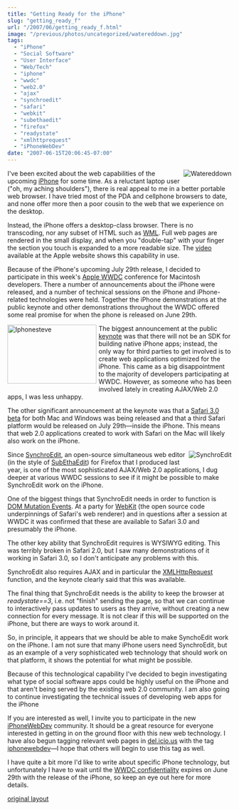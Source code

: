 ```yaml
---
title: "Getting Ready for the iPhone"
slug: "getting_ready_f"
url: "/2007/06/getting_ready_f.html"
image: "/previous/photos/uncategorized/watereddown.jpg"
tags:
  - "iPhone"
  - "Social Software"
  - "User Interface"
  - "Web/Tech"
  - "iphone"
  - "wwdc"
  - "web2.0"
  - "ajax"
  - "synchroedit"
  - "safari"
  - "webkit"
  - "subethaedit"
  - "firefox"
  - "readystate"
  - "xmlhttprequest"
  - "iPhoneWebDev"
date: "2007-06-15T20:06:45-07:00"
---
```

<p><a href="http://www.apple.com/iphone/ads/ad4/"><img border="0" alt="Watereddown" title="Watereddown" src="/previous/photos/uncategorized/2007/06/15/watereddown.jpg" style="margin: 0px 0px 5px 5px; float: right;" /></a>
I've been excited about the web capabilities of the upcoming <a href="http://www.apple.com/iphone/">iPhone</a> for some time. As a reluctant laptop user (&quot;oh, my aching shoulders&quot;), there is real appeal to me in a better portable web browser. I have tried most of the PDA and cellphone browsers to date, and none offer more then a poor cousin to the web that we experience on the desktop.</p>
<p>Instead, the iPhone offers a desktop-class browser. There is no transcoding, nor any subset of HTML such as <a href="http://en.wikipedia.org/wiki/Wireless_Markup_Language">WML</a>. Full web pages are rendered in the small display, and when you &quot;double-tap&quot; with your finger the section you touch is expanded to a more readable size. The <a href="http://www.apple.com/iphone/ads/ad4/">video</a> available at the Apple website shows this capability in use.</p>
<p>Because of the iPhone's upcoming July 29th release, I decided to participate in this week's <a href="http://developer.apple.com/wwdc/">Apple WWDC</a> conference for Macintosh developers. There a number of announcements about the iPhone were released, and a number of technical sessions on the iPhone and iPhone-related technologies were held. Together the iPhone demonstrations at the public keynote and other demonstrations throughout the WWDC offered some real promise for when the phone is released on June 29th.</p>
<p><a onclick="window.open(this.href, '_blank', 'width=440,height=292,scrollbars=no,resizable=no,toolbar=no,directories=no,location=no,menubar=no,status=no,left=0,top=0'); return false" href="http://lifewithalacrity.blogs.com/.shared/image.html?/photos/uncategorized/2007/06/15/iphonesteve.jpg"><img width="200" height="132" border="0" src="/previous/images/2007/06/15/iphonesteve.jpg" title="Iphonesteve" alt="Iphonesteve" style="margin: 0px 5px 5px 0px; float: left;" /></a>
The biggest announcement at the public <a href="http://events.apple.com.edgesuite.net/d7625zs/event/">keynote</a> was that there will not be an SDK for building native iPhone apps; instead, the only way for third parties to get involved is to create web applications optimized for the iPhone. This came as a big disappointment to the majority of developers participating at WWDC. However, as someone who has been involved lately in creating AJAX/Web 2.0 apps, I was less unhappy.</p>
<p>The other significant announcement at the keynote was that a <a href="http://www.apple.com/safari/download/">Safari 3.0 beta</a> for both Mac and Windows was being released and that a third Safari platform would be released on July 29th—inside the iPhone. This means that web 2.0 applications created to work with Safari on the Mac will likely also work on the iPhone.</p>
<p><a href="http://www.synchroedit.com"><img border="0" alt="SynchroEdit" title="SynchroEdit" src="http://www.synchroedit.com/img/selogo-nobox-green.png" style="margin: 0px 0px 5px 5px; float: right;" /></a>Since <a href="http://www.synchroedit.com">SynchroEdit</a>, an open-source simultaneous web editor (in the style of <a href="http://www.codingmonkeys.de/subethaedit/">SubEthaEdit</a>) for Firefox that I produced last year, is one of the most sophisticated AJAX/Web 2.0 applications, I dug deeper at various WWDC sessions to see if it might be possible to make SynchroEdit work on the iPhone.</p>
<p>One of the biggest things that SynchroEdit needs in order to function is <a href="http://www.w3.org/TR/DOM-Level-2-Events/events.html#Events-eventgroupings-mutationevents">DOM Mutation Events</a>. At a party for <a href="http://www.webkit.org">WebKit</a> (the open source code underpinnings of Safari's web renderer) and in questions after a session at WWDC it was confirmed that these are available to Safari 3.0 and presumably the iPhone.</p>
<p>The other key ability that SynchroEdit requires is WYSIWYG editing. This was terribly broken in Safari 2.0, but I saw many demonstrations of it working in Safari 3.0, so I don't anticipate any problems with this.</p>
<p>SynchroEdit also requires AJAX and in particular the <a href="http://www.w3.org/TR/XMLHttpRequest/">XMLHttpRequest</a> function, and the keynote clearly said that this was available.</p>
<p>The final thing that SynchroEdit needs is the ability to keep the browser at <em>readystate==3</em>, i.e. not &quot;finish&quot; sending the page, so that we can continue to interactively pass updates to users as they arrive, without creating a new connection for every message. It is not clear if this will be supported on the iPhone, but there are ways to work around it.</p>
<p>So, in principle, it appears that we should be able to make SynchoEdit work on the iPhone. I am not sure that many iPhone users need SynchroEdit, but as an example of a very sophisticated web technology that should work on that platform, it shows the potential for what might be possible.</p>
<p>Because of this technological capability I've decided to begin investigating what type of social software apps could be highly useful on the iPhone and that aren't being served by the existing web 2.0 community. I am also going to continue investigating the technical issues of developing web apps for the iPhone</p>
<p>If you are interested as well, I invite you to participate in the new <a href="http://www.iPhoneWebDev.com/">iPhoneWebDev</a> community. It should be a great resource for everyone interested in getting in on the ground floor with this new web technology. I have also begun tagging relevant web pages in <a href="http://del.icio.us/ChristopherA">del.icio.us</a> with the tag <a href="http://del.icio.us/tag/iphonewebdev">iphonewebdev</a>—I hope that others will begin to use this tag as well.</p>
<p>I have quite a bit more I'd like to write about specific iPhone technology, but unfortunately I have to wait until the <a href="http://developer.apple.com/wwdc/attendee/">WWDC confidentiality</a> expires on June 29th with the release of the iPhone, so keep an eye out here for more details.</p>
<p class="previous"><a href="/previous/2007/06/getting_ready_f.html" rel="syndication nofollow" class="u-syndication" >original layout</a></p>
